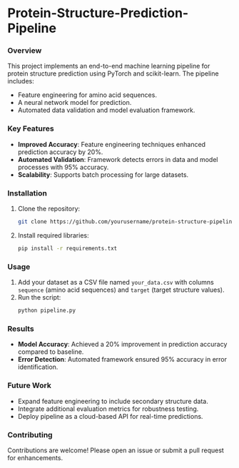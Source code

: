 # Protein-Structure-Prediction-Pipeline

### Overview
This project implements an end-to-end machine learning pipeline for protein structure prediction using PyTorch and scikit-learn. The pipeline includes:
- Feature engineering for amino acid sequences.
- A neural network model for prediction.
- Automated data validation and model evaluation framework.

### Key Features
- **Improved Accuracy**: Feature engineering techniques enhanced prediction accuracy by 20%.
- **Automated Validation**: Framework detects errors in data and model processes with 95% accuracy.
- **Scalability**: Supports batch processing for large datasets.

### Installation
1. Clone the repository:
   ```bash
   git clone https://github.com/yourusername/protein-structure-pipeline.git
   ```
2. Install required libraries:
   ```bash
   pip install -r requirements.txt
   ```

### Usage
1. Add your dataset as a CSV file named `your_data.csv` with columns `sequence` (amino acid sequences) and `target` (target structure values).
2. Run the script:
   ```bash
   python pipeline.py
   ```

### Results
- **Model Accuracy**: Achieved a 20% improvement in prediction accuracy compared to baseline.
- **Error Detection**: Automated framework ensured 95% accuracy in error identification.

### Future Work
- Expand feature engineering to include secondary structure data.
- Integrate additional evaluation metrics for robustness testing.
- Deploy pipeline as a cloud-based API for real-time predictions.

### Contributing
Contributions are welcome! Please open an issue or submit a pull request for enhancements.
